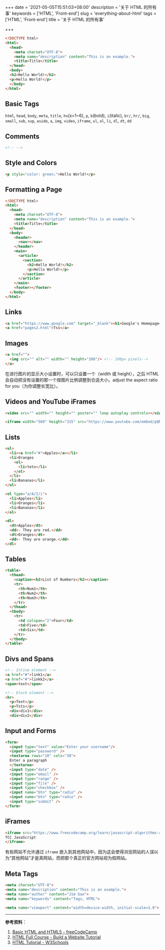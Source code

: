 +++
date = '2021-05-05T15:51:03+08:00'
description = '关于 HTML 的所有事'
keywords = ['HTML', 'Front-end']
slug = 'everything-about-html'
tags = ['HTML', 'Front-end']
title = '关于 HTML 的所有事'

+++

```html
<!DOCTYPE html>
<html>
  <head>
    <meta charset="UTF-8">
    <meta name="description" content="This is an example.">
    <title>Title</title>
  </head>
  <body>
  <h2>Hello World!</h2>
  <p>Hello World!</p>
  </body>
</html>
```

## Basic Tags

`html`, `head`, `body`, `meta`, `title`, `hx`(x=1~6), `p`, `b`(bold), `i`(italic), `br/`, `hr/`, `big`, `small`, `sub`, `sup`, `aside`, `a`, `img`, `video`, `iframe`, `ul`, `ol`, `li`, `dl`, `dt`, `dd`

## Comments

```html
<!-- -->
```

## Style and Colors

```html
<p style="color: green;">Hello World!</p>
```

## Formatting a Page

```html
<!DOCTYPE html>
<html>
  <head>
    <meta charset="UTF-8">
    <meta name="description" content="This is an example.">
    <title>Title</title>
  </head>
  <body>
    <header>
      <nav></nav>
    </header>
    <main>
      <article>
        <section>
          <h2>Hello World!</h2>
          <p>Hello World!</p>
        </section>
      </article> 
    </main>
    <footer></footer>
  </body>
</html>
```

## Links

```html
<a href="https://www.google.com" target="_blank"><h1>Google's Homepage</h1></a>
<a href="pages2.html">Tss</a>
```

## Images

```html
<a href="">
  <img src="" alt="" width="" height="100"/> <!-- 100px pixels-->
</a>
```

在进行图片的显示大小设置时，可以只设置一个（width 或 height），之后 HTML 会自动把没有设置的那一个按图片比例调整到合适大小。adjust the aspect ratio for you（为你调整长宽比）。

## Videos and YouTube iFrames

```html
<video src="" width="" height="" poster="" loop autoplay controls></video> <!-- 添加封面 -->

<iframe width="560" height="315" src="https://www.youtube.com/embed/pQN-pnXPaVg" title="YouTube video player" frameborder="0" allow="accelerometer; autoplay; clipboard-write; encrypted-media; gyroscope; picture-in-picture" allowfullscreen></iframe>
```

## Lists

```html
<ul>
  <li><a href="#">Apples</a></li>
  <li>Oranges
    <ol>
      <li>tetx</li>
    </ol>
  </li>
  <li>Bananas</li>
</ul>

<ol type="a/A/I/i">
  <li>Apples</li>
  <li>Oranges</li>
  <li>Bananas</li>
</ol>

<dl>
  <dt>Apples</dt>
  <dd>- They are red.</dd>
  <dt>Oranges</dt>
  <dd>- They are orange.</dd>
</dl>
```

## Tables

```html
<table>
  <thead>
    <caption><h2>List of Numbers</h2></caption>
    <tr>
      <th>Num1</th>
      <th>Num2</th>
      <th>Num3</th>
    </tr>
  </thead>
  <tbody>
    <tr>
      <td colspan="2">Four</td>
      <td>Five</td>
      <td>Six</td>
    </tr>
  </tbody>
</table>
```

## Divs and Spans

```html
<!-- Inline element -->
<a href="#">link1</a>
<a href="#">linkk2</a>
<span>text</span>

<!-- block element -->
<hr>
  <p>Text</p>
  <p>Tsts</p>
  <div>div1</div>
  <div>div2</div>
```

## Input and Forms

```html
<form>
  <input type="text" value="Enter your username"/>
  <input type="password" />
  <textarea rows="10" cols="30">
  Enter a paragraph
  </textarea>
  <input type="date" />
  <input type="email" />
  <input type="range" />
  <input type="file" />
  <input type="checkbox" />
  <input name="btn" type="radio" />
  <input name="btn" type="radio" />
  <input type="submit" />
</form>
```

## iFrames

```html
<iframe src="https://www.freecodecamp.org/learn/javascript-algorithms-and-data-structures/" frameborder="0" width="" height="">
fCC JavaScript
</iframe>
```

有些网站不允许通过 `iframe` 嵌入到其他网站中，因为这会使得浏览网站的人误以为“其他网站”才是真网站，而把那个真正的官方网站视为假网站。

## Meta Tags

```html
<meta charset="UTF-8">
<meta name="description" content="This is an example.">
<meta name="author" content="Jim Gao">
<meta name="keywords" content="Tags, HTML">

<meta name="viewport" content="width=device-width, initial-scale=1.0">
```

---

**参考资料**：

1. [Basic HTML and HTML5 - freeCodeCamp](https://www.freecodecamp.org/learn/responsive-web-design/#basic-html-and-html5)
2. [HTML Full Course - Build a Website Tutorial](https://youtu.be/pQN-pnXPaVg)
3. [HTML Tutorial - W3Schools](https://www.w3schools.com/html/default.asp)
